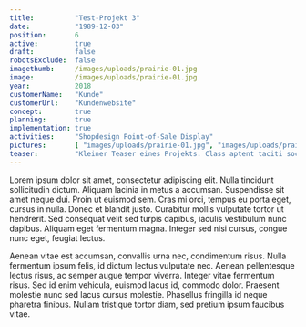 ```yaml
---
title:          "Test-Projekt 3"
date:           "1989-12-03"
position:       6
active:         true
draft:          false
robotsExclude:  false
imagethumb:     /images/uploads/prairie-01.jpg
image:          /images/uploads/prairie-01.jpg
year:           2018
customerName:   "Kunde"
customerUrl:    "Kundenwebsite"       
concept:        true
planning:       true
implementation: true
activities:     "Shopdesign Point-of-Sale Display"
pictures:       [ "images/uploads/prairie-01.jpg", "images/uploads/prairie-02.png" ]
teaser:         "Kleiner Teaser eines Projekts. Class aptent taciti sociosqu"
---
```

Lorem ipsum dolor sit amet, consectetur adipiscing elit. Nulla tincidunt sollicitudin dictum. Aliquam lacinia in metus a accumsan. Suspendisse sit amet neque dui. Proin ut euismod sem. Cras mi orci, tempus eu porta eget, cursus in nulla. Donec et blandit justo. Curabitur mollis vulputate tortor ut hendrerit. Sed consequat velit sed turpis dapibus, iaculis vestibulum nunc dapibus. Aliquam eget fermentum magna. Integer sed nisi cursus, congue nunc eget, feugiat lectus.

Aenean vitae est accumsan, convallis urna nec, condimentum risus. Nulla fermentum ipsum felis, id dictum lectus vulputate nec. Aenean pellentesque lectus risus, ac semper augue tempor viverra. Integer vitae fermentum risus. Sed id enim vehicula, euismod lacus id, commodo dolor. Praesent molestie nunc sed lacus cursus molestie. Phasellus fringilla id neque pharetra finibus. Nullam tristique tortor diam, sed pretium ipsum faucibus vitae.
